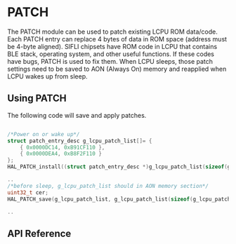 
# PATCH

The PATCH module can be used to patch existing LCPU ROM data/code. Each PATCH entry can replace 4 bytes of data in ROM space (address must be 4-byte aligned). SIFLI chipsets have ROM code in LCPU that contains BLE stack, operating system, and other useful functions. If these codes have bugs, PATCH is used to fix them. When LCPU sleeps, those patch settings need to be saved to AON (Always On) memory and reapplied when LCPU wakes up from sleep.

## Using PATCH
The following code will save and apply patches.

```c

/*Power on or wake up*/
struct patch_entry_desc g_lcpu_patch_list[]= { 
    { 0x0000DC14, 0xB91CF110 },
	{ 0x0000DEA4, 0xB8F2F110 } 
};
HAL_PATCH_install((struct patch_entry_desc *)g_lcpu_patch_list(sizeof(g_lcpu_patch_list))/sizeof(struct patch_entry_desc));

..
/*before sleep, g_lcpu_patch_list should in AON memory section*/
uint32_t cer;
HAL_PATCH_save(g_lcpu_patch_list, g_lcpu_patch_list(sizeof(g_lcpu_patch_list))/sizeof(struct patch_entry_desc), &cer);

..

```

## API Reference
[](../api/hal/patch.md)